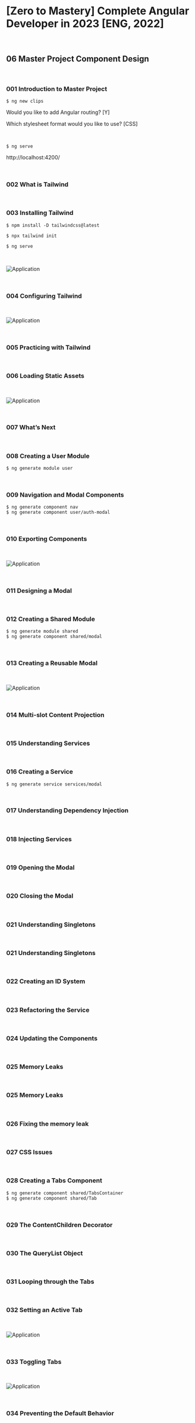 # [Zero to Mastery] Complete Angular Developer in 2023 [ENG, 2022]

<br/>

## 06 Master Project Component Design

<br/>

### 001 Introduction to Master Project

```
$ ng new clips
```

Would you like to add Angular routing? [Y]

Which stylesheet format would you like to use? [CSS]

<br/>

```
$ ng serve
```

http://localhost:4200/

<br/>

### 002 What is Tailwind

<br/>

### 003 Installing Tailwind

```
$ npm install -D tailwindcss@latest
```

```
$ npx tailwind init
```

```
$ ng serve
```

<br/>

![Application](/img/pic-m06-p01.png?raw=true)

<br/>

### 004 Configuring Tailwind

<br/>

![Application](/img/pic-m06-p02.png?raw=true)

<br/>

### 005 Practicing with Tailwind

<br/>

### 006 Loading Static Assets

<br/>

![Application](/img/pic-m06-p03.png?raw=true)

<br/>

### 007 What’s Next

<br/>

### 008 Creating a User Module

```
$ ng generate module user
```

<br/>

### 009 Navigation and Modal Components

```
$ ng generate component nav
$ ng generate component user/auth-modal
```

<br/>

### 010 Exporting Components

<br/>

![Application](/img/pic-m06-p04.png?raw=true)

<br/>

### 011 Designing a Modal

<br/>

### 012 Creating a Shared Module

```
$ ng generate module shared
$ ng generate component shared/modal
```

<br/>

### 013 Creating a Reusable Modal

<br/>

![Application](/img/pic-m06-p05.png?raw=true)

<br/>

### 014 Multi-slot Content Projection

<br/>

### 015 Understanding Services

<br/>

### 016 Creating a Service

```
$ ng generate service services/modal
```

<br/>

### 017 Understanding Dependency Injection

<br/>

### 018 Injecting Services

<br/>

### 019 Opening the Modal

<br/>

### 020 Closing the Modal

<br/>

### 021 Understanding Singletons

<br/>

### 021 Understanding Singletons

<br/>

### 022 Creating an ID System

<br/>

### 023 Refactoring the Service

<br/>

### 024 Updating the Components

<br/>

### 025 Memory Leaks

<br/>

### 025 Memory Leaks

<br/>

### 026 Fixing the memory leak

<br/>

### 027 CSS Issues

<br/>

### 028 Creating a Tabs Component

```
$ ng generate component shared/TabsContainer
$ ng generate component shared/Tab
```

<br/>

### 029 The ContentChildren Decorator

<br/>

### 030 The QueryList Object

<br/>

### 031 Looping through the Tabs

<br/>

### 032 Setting an Active Tab

<br/>

![Application](/img/pic-m06-p06.png?raw=true)

<br/>

### 033 Toggling Tabs

<br/>

![Application](/img/pic-m06-p07.png?raw=true)

<br/>

### 034 Preventing the Default Behavior
